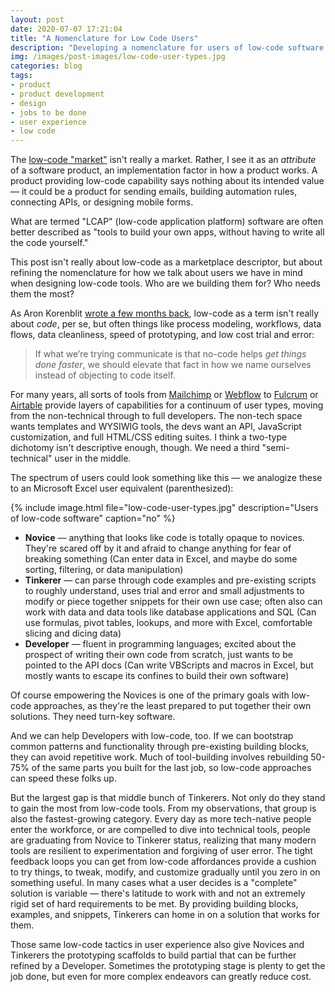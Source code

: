 ```yaml
---
layout: post
date: 2020-07-07 17:21:04
title: "A Nomenclature for Low Code Users"
description: "Developing a nomenclature for users of low-code software."
img: /images/post-images/low-code-user-types.jpg
categories: blog
tags:
- product
- product development
- design
- jobs to be done
- user experience
- low code
---
```


The [low-code "market"](https://medium.com/swlh/complete-introduction-to-the-low-code-ecosystem-defb9b260d20 "Low-Code Ecosystem") isn't really a market. Rather, I see it as an _attribute_ of a software product, an implementation factor in how a product works. A product providing low-code capability says nothing about its intended value — it could be a product for sending emails, building automation rules, connecting APIs, or designing mobile forms.

What are termed "LCAP" (low-code application platform) software are often better described as "tools to build your own apps, without having to write all the code yourself."

This post isn't really about low-code as a marketplace descriptor, but about refining the nomenclature for how we talk about users we have in mind when designing low-code tools. Who are we building them for? Who needs them the most?

As Aron Korenblit [wrote a few months back](http://read.aatt.io/issues/the-no-code-misnomer-224471 "The No-Code Misnomer"), low-code as a term isn't really about _code_, per se, but often things like process modeling, workflows, data flows, data cleanliness, speed of prototyping, and low cost trial and error:

> If what we’re trying communicate is that no-code helps _get things done faster_, we should elevate that fact in how we name ourselves instead of objecting to code itself.

For many years, all sorts of tools from [Mailchimp](https://mailchimp.com/ "Mailchimp") or [Webflow](https://webflow.com/ "Webflow") to [Fulcrum](https://www.fulcrumapp.com/ "Fulcrum") or [Airtable](https://airtable.com/ "Airtable") provide layers of capabilities for a continuum of user types, moving from the non-technical through to full developers. The non-tech space wants templates and WYSIWIG tools, the devs want an API, JavaScript customization, and full HTML/CSS editing suites. I think a two-type dichotomy isn't descriptive enough, though. We need a third "semi-technical" user in the middle.

The spectrum of users could look something like this — we analogize these to an Microsoft Excel user equivalent (parenthesized):

{% include image.html file="low-code-user-types.jpg" description="Users of low-code software" caption="no" %}

* **Novice** — anything that looks like code is totally opaque to novices. They're scared off by it and afraid to change anything for fear of breaking something (Can enter data in Excel, and maybe do some sorting, filtering, or data manipulation)
* **Tinkerer** — can parse through code examples and pre-existing scripts to roughly understand, uses trial and error and small adjustments to modify or piece together snippets for their own use case; often also can work with data and data tools like database applications and SQL (Can use formulas, pivot tables, lookups, and more with Excel, comfortable slicing and dicing data)
* **Developer** — fluent in programming languages; excited about the prospect of writing their own code from scratch, just wants to be pointed to the API docs (Can write VBScripts and macros in Excel, but mostly wants to escape its confines to build their own software)

Of course empowering the Novices is one of the primary goals with low-code approaches, as they're the least prepared to put together their own solutions. They need turn-key software.

And we can help Developers with low-code, too. If we can bootstrap common patterns and functionality through pre-existing building blocks, they can avoid repetitive work. Much of tool-building involves rebuilding 50-75% of the same parts you built for the last job, so low-code approaches can speed these folks up.

But the largest gap is that middle bunch of Tinkerers. Not only do they stand to gain the most from low-code tools. From my observations, that group is also the fastest-growing category. Every day as more tech-native people enter the workforce, or are compelled to dive into technical tools, people are graduating from Novice to Tinkerer status, realizing that many modern tools are resilient to experimentation and forgiving of user error. The tight feedback loops you can get from low-code affordances provide a cushion to try things, to tweak, modify, and customize gradually until you zero in on something useful. In many cases what a user decides is a "complete" solution is variable — there's latitude to work with and not an extremely rigid set of hard requirements to be met. By providing building blocks, examples, and snippets, Tinkerers can home in on a solution that works for them.

Those same low-code tactics in user experience also give Novices and Tinkerers the prototyping scaffolds to build partial that can be further refined by a Developer. Sometimes the prototyping stage is plenty to get the job done, but even for more complex endeavors can greatly reduce cost.
